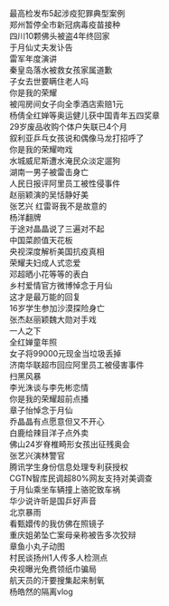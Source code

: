 最高检发布5起涉疫犯罪典型案例  
郑州暂停全市新冠病毒疫苗接种  
四川10颗佛头被盗4年终回家  
于月仙丈夫发讣告  
雷军年度演讲  
秦皇岛落水被救女孩家属道歉  
子女去世要瞒住老人吗  
你是我的荣耀  
被闯房间女子向全季酒店索赔1元  
杨倩全红婵等奥运健儿获中国青年五四奖章  
29岁废品收购个体户失联已4个月  
叙利亚乒乓女孩说和偶像马龙打招呼了  
你是我的荣耀吻戏  
水城威尼斯遭水淹民众淡定遛狗  
湖南一男子被雷击身亡  
人民日报评阿里员工被性侵事件  
赵丽颖演的吴恬静好美  
张艺兴 红雷哥我不是故意的  
杨洋翻牌  
于途对晶晶说了三遍对不起  
中国菜颜值天花板  
央视深度解析美国抗疫真相  
荣耀夫妇成人式恋爱  
邓超晒小花等等的表白  
乡村爱情官方微博悼念于月仙  
这才是最万能的回复  
16岁学生参加沙漠探险身亡  
张杰赵丽颖魏大勋对手戏  
一人之下  
全红婵童年照  
女子将99000元现金当垃圾丢掉  
济南华联超市回应阿里员工被侵害事件  
扫黑风暴  
李光洙谈与李先彬恋情  
你是我的荣耀超前点播  
章子怡悼念于月仙  
乔晶晶有点愿意但又不开心  
白鹿给辣目洋子点外卖  
佛山24岁脊椎畸形女孩出征残奥会  
张艺兴演林警官  
腾讯学生身份信息处理专利获授权  
CGTN智库民调超80%网友支持对美调查  
于月仙乘坐车辆撞上骆驼致车祸  
华少说许昕是国乒好声音  
北京暴雨  
看甄嬛传的我仿佛在照镜子  
重庆姐弟坠亡案母亲称被告多次狡辩  
章鱼小丸子动图  
村民谈扬州1人传多人检测点  
央视曝光免费领纸巾骗局  
航天员的汗要搜集起来制氧  
杨皓然的隔离vlog  
